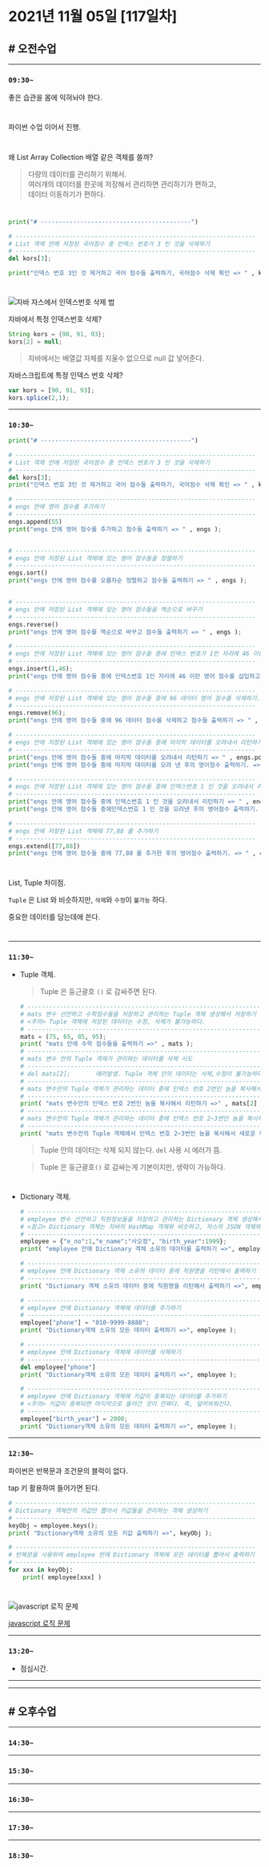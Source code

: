 # 2021년 11월 05일 [117일차]

## # 오전수업
----
### `09:30~`

좋은 습관을 몸에 익혀놔야 한다.      

#

파이썬 수업 이어서 진행.    

#

왜 List Array Collection 배열 같은 객체를 쓸까?       
> 다량의 데이터를 관리하기 위해서.       
> 여러개의 데이터를 한곳에 저장해서 관리하면 관리하기가 편하고,   
> 데이터 이동하기가 편하다.   

#

```python
print("# ------------------------------------------")

# -------------------------------------------------------------------
# List 객체 안에 저장된 국어점수 중 인덱스 번호가 3 인 것을 삭제하기 
# -------------------------------------------------------------------
del kors[3];

print("인덱스 번호 3인 것 제거하고 국어 점수들 출력하기, 국어점수 삭제 확인 => " , kors ,);    
```

#

![자바 자스에서 인덱스번호 삭제 법](https://github.com/SungWoo0315/study-repository/blob/main/image-save/20211105%201009_%EB%B0%B0%EC%97%B4%EC%82%AD%EC%A0%9C.png)      

자바에서 특정 인덱스번호 삭제?    

```java
String kors = {90, 91, 93};
kors[2] = null;
```
> 자바에서는 배열값 자체를 지울수 없으므로 null 값 넣어준다.  

자바스크립트에 특정 인덱스 번호 삭제?  

```javascript
var kors = [90, 91, 93];
kors.splice(2,1);
```

----
### `10:30~`

```python
print("# ------------------------------------------")

# -------------------------------------------------------------------
# List 객체 안에 저장된 국어점수 중 인덱스 번호가 3 인 것을 삭제하기 
# -------------------------------------------------------------------
del kors[3];
print("인덱스 번호 3인 것 제거하고 국어 점수들 출력하기, 국어점수 삭제 확인 => " , kors ,);     

# -------------------------------------------------------------------
# engs 안에 영어 점수를 추가하기  
# -------------------------------------------------------------------
engs.append(55)
print("engs 안에 영어 점수를 추가하고 점수들 출력하기 => " , engs );


# -------------------------------------------------------------------
# engs 안에 저장된 List 객체에 있는 영어 점수들을 정렬하기   
# -------------------------------------------------------------------
engs.sort()
print("engs 안에 영어 점수를 오름차순 정렬하고 점수들 출력하기 => " , engs );


# -------------------------------------------------------------------
# engs 안에 저장된 List 객체에 있는 영어 점수들을 역순으로 바꾸기  
# -------------------------------------------------------------------
engs.reverse()
print("engs 안에 영어 점수를 역순으로 바꾸고 점수들 출력하기 => " , engs );

# -------------------------------------------------------------------
# engs 안에 저장된 List 객체에 있는 영어 점수들 중에 인덱스 번호가 1인 자리에 46 이란 영어 점수를 삽입하기  
# -------------------------------------------------------------------
engs.insert(1,46);
print("engs 안에 영어 점수들 중에 인덱스번호 1인 자리에 46 이란 영어 점수를 삽입하고 점수들 출력하기 => " , engs );

# -------------------------------------------------------------------
# engs 안에 저장된 List 객체에 있는 영어 점수들 중에 96 데이터 영어 점수를 삭제하기. 만약에 삭제할 것이 없으면 에러 발생한다.   
# -------------------------------------------------------------------
engs.remove(96);
print("engs 안에 영어 점수들 중에 96 데이터 점수를 삭제하고 점수들 출력하기 => " , engs );

# -------------------------------------------------------------------
# engs 안에 저장된 List 객체에 있는 영어 점수들 중에 마지막 데이터를 오려내서 리턴하기
# -------------------------------------------------------------------
print("engs 안에 영어 점수들 중에 마지막 데이터를 오려내서 리턴하기 => " , engs.pop());
print("engs 안에 영어 점수들 중에 마지막 데이터를 오려 낸 후의 영어점수 출력하기. => " , engs );

# -------------------------------------------------------------------
# engs 안에 저장된 List 객체에 있는 영어 점수들 중에 인덱스번호 1 인 것을 오려내서 리턴하기
# -------------------------------------------------------------------
print("engs 안에 영어 점수들 중에 인덱스번호 1 인 것을 오려내서 리턴하기 => " , engs.pop(1));
print("engs 안에 영어 점수들 중에인덱스번호 1 인 것을 오려낸 후의 영어점수 출력하기. => " , engs );

# -------------------------------------------------------------------
# engs 안에 저장된 List 객체에 77,88 를 추가하기
# -------------------------------------------------------------------
engs.extend([77,88])
print("engs 안에 영어 점수들 중에 77,88 를 추가한 후의 영어점수 출력하기. => " , engs );
```

#

List, Tuple 차이점.       

`Tuple` 은 List 와 비슷하지만, `삭제`와 `수정`이 `불가능` 하다.       

중요한 데이터를 담는데에 쓴다.      

#

----
### `11:30~`

- Tuple 객체.  

  > Tuple 은 둥근괄호 `()` 로 감싸주면 된다.   

  ```python
  # -------------------------------------------------------------------
  # mats 변수 선언하고 수학점수들을 저장하고 관리하는 Tuple 객체 생성해서 저장하기   
  # <주의> Tuple 객체에 저장된 데이터는 수정, 삭제가 불가능하다. 
  # -------------------------------------------------------------------
  mats = (75, 65, 85, 95);  
  print( "mats 안에 수학 점수들을 출력하기 =>" , mats );
  # -------------------------------------------------------------------
  # mats 변수 안의 Tuple 객체가 관리하는 데이터를 삭제 시도
  # -------------------------------------------------------------------
  # del mats[2];       에러발생. Tuple 객체 안의 데이터는 삭제,수정이 불가능하다.  
  # -------------------------------------------------------------------
  # mats 변수안의 Tuple 객체가 관리하는 데이터 중에 인덱스 번호 2번인 놈을 복사해서 리턴하기
  # -------------------------------------------------------------------
  print( "mats 변수안의 인덱스 번호 2번인 놈을 복사해서 리턴하기 =>" , mats[2] );
  # -------------------------------------------------------------------
  # mats 변수안의 Tuple 객체가 관리하는 데이터 중에 인덱스 번호 2~3번인 놈을 복사해서 새로운 튜플로 리턴하기
  # -------------------------------------------------------------------
  print( "mats 변수안의 Tuple 객체에서 인덱스 번호 2~3번인 놈을 복사해서 새로운 튜플로 리턴하기 =>" , mats[2:4] );
  ```
  > Tuple 안의 데이터는 삭제 되지 않는다. `del` 사용 시 에러가 뜸.   

  > Tuple 은 둥근괄호`()` 로 감싸는게 기본이지만,  생략이 가능하다.  

#

- Dictionary 객체.  

  ```python
  # -------------------------------------------------------------------
  # employee 변수 선언하고 직원정보들을 저장하고 관리하는 Dictionary 객체 생성해서 저장하기 
  # <참고> Dictionary 객체는 자바의 HashMap 객체와 비슷하고, 자스의 JSON 객체와 비슷하다.   
  # -------------------------------------------------------------------
  employee = {"e_no":1,"e_name":"사오정", "birth_year":1999};
  print( "employee 안에 Dictionary 객체 소유의 데이터를 출력하기 =>", employee );

  # -------------------------------------------------------------------
  # employee 안에 Dictionary 객체 소유의 데이터 중에 직원명을 리턴해서 출력하기   
  # -------------------------------------------------------------------
  print( "Dictionary 객체 소유의 데이터 중에 직원명을 리턴해서 출력하기 =>", employee["e_name"] );

  # -------------------------------------------------------------------
  # employee 안에 Dictionary 객체에 데이터를 추가하기
  # -------------------------------------------------------------------
  employee["phone"] = "010-9999-8888";
  print( "Dictionary객체 소유의 모든 데이터 출력하기 =>", employee );

  # -------------------------------------------------------------------
  # employee 안에 Dictionary 객체에 데이터를 삭제하기   
  # -------------------------------------------------------------------
  del employee["phone"]
  print( "Dictionary객체 소유의 모든 데이터 출력하기 =>", employee );

  # -------------------------------------------------------------------
  # employee 안에 Dictionary 객체에 키값이 중복되는 데이터를 추가하기   
  # <주의> 키값이 중복되면 마지막으로 들어간 것이 진짜다. 즉, 덮어씌워진다.  
  # -------------------------------------------------------------------
  employee["birth_year"] = 2000;
  print( "Dictionary객체 소유의 모든 데이터 출력하기 =>", employee );
  ```

----
### `12:30~`

파이썬은 반복문과 조건문의 블럭이 없다.   

tap 키 활용하여 들어가면 된다.  

```python
# -------------------------------------------------------------------
# Dictionary 객체안의 키값만 뽑아서 키값들을 관리하는 객체 생성하기
# -------------------------------------------------------------------
keyObj = employee.keys();
print( "Dictionary객체 소유의 모든 키값 출력하기 =>", keyObj );

# -------------------------------------------------------------------
# 반복문을 사용하여 employee 안에 Dictionary 객체에 모든 데이터를 뽑아서 출력하기
# -------------------------------------------------------------------
for xxx in keyObj:
    print( employee[xxx] )
```

#

![javascript 로직 문제]()   
       
[javascript 로직 문제]()       




----
### `13:20~`

  - 점심시간.

---
---

## # 오후수업

---
### `14:30~`










---
### `15:30~`









----
### `16:30~`








----
### `17:30~`








----
### `18:30~`
